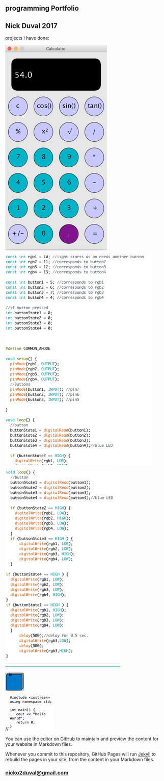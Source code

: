 ## programming Portfolio
## Nick Duval 2017
 
projects I have done:

![alt text](https://github.com/NickDuval/programmingPortfolio/blob/master/claculator.png)

![alt text](https://github.com/NickDuval/programmingPortfolio/blob/master/test1.png)

![alt text](https://github.com/NickDuval/programmingPortfolio/blob/master/test2.png)

![alt text](https://github.com/NickDuval/programmingPortfolio/blob/master/button.png)

//![alt text](https://github.com/NickDuval/programmingPortfolio/blob/master/helloWorld.png)

You can use the [editor on GitHub](https://github.com/NickDuval/programmingPortfolio/edit/master/README.md) to maintain and preview the content for your website in Markdown files.

Whenever you commit to this repository, GitHub Pages will run [Jekyll](https://jekyllrb.com/) to rebuild the pages in your site, from the content in your Markdown files.

### nicko2duval@gmail.com
